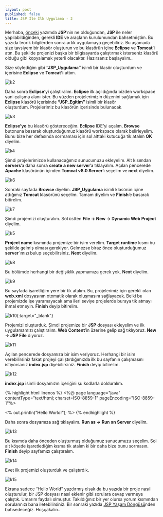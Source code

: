 ```yaml
---
layout: post
published: false
title: JSP İle İlk Uygulama - 2
---
```

Merhaba, [önceki](http://aonurozcan.com/2016-10-18-java-server-pages-jsp-giris-1) yazımda **JSP**’nin ne olduğundan, **JSP** ile neler yapılabildiğinden, gerekli **IDE** ve araçların kurulumundan bahsetmiştim. Bu yazıda teorik bilgilerden sonra artık uygulamaya geçebiliriz. Bu aşamada size tavsiyem bir klasör oluşturun ve bu klasörün içine **Eclipse** ve **Tomcat**’i atın. Bu şekilde projenizi başka bir bilgisayarda çalıştırmak isterseniz klasörü olduğu gibi kopyalamak yeterli olacaktır. Hazırsanız başlayalım..   

Size söylediğim gibi **“JSP_Uygulama”** isimli bir klasör oluşturdum ve içerisine **Eclipse** ve **Tomcat’i** attım. 

![k2](http://kod5.org/wp-content/uploads/2015/03/k2.png) 

Daha sonra **Eclipse**’yi çalıştıralım. **Eclipse** ilk açıldığında bizden workspace yani çalışma alanı ister. Bu yüzden projelerimizin düzenini sağlamak için **Eclipse** klasörü içerisinde **“JSP_Egitim”** isimli bir klasör oluşturdum. Projelerimiz bu klasörün içerisinde bulunacak. 

![k3](http://kod5.org/wp-content/uploads/2015/03/k3.png) 

**Eclipse’ye** bu klasörü göstereceğim. **Eclipse** IDE’yi açalım. **Browse** butonuna basarak oluşturduğumuz klasörü workspace olarak belirleyelim. Bunu bize her defasında sormaması için sol alttaki kutucuğa tik atalım **OK** diyelim. 

![k4](http://kod5.org/wp-content/uploads/2015/03/k4.png)

Şimdi projelerimizde kullanacağımız sunucumuzu ekleyelim. Alt kısımdan **servers**’a daha sonra **create a new server**’a tıklayalım. Açılan pencerede **Apache** klasörünün içinden **Tomcat v8.0 Server**’ı seçelim ve **next** diyelim. 

![k6](http://kod5.org/wp-content/uploads/2015/03/k6-1024x545.png)

Sonraki sayfada **Browse** diyelim. **JSP_Uygulama** isimli klasörün içine attığımız **Tomcat** klasörünü seçelim. Tamam diyelim ve **Finish**’e basarak bitirelim. 

![k7](http://kod5.org/wp-content/uploads/2015/03/k7-1024x545.png)

Şimdi projemizi oluşturalım. Sol üstten **File -> New -> Dynamic Web Project** diyelim. 

![k5](http://kod5.org/wp-content/uploads/2015/03/k5-1024x545.png) 

**Project name** kısmında projemize bir isim verelim. **Target runtime** kısmı bu şekilde gelmiş olması gerekiyor. Gelmezse biraz önce oluşturduğumuz **server**’ımızı bulup seçebilirsiniz. **Next** diyelim. 

![k8](http://kod5.org/wp-content/uploads/2015/03/k8.png) 

Bu bölümde herhangi bir değişiklik yapmamıza gerek yok. **Next** diyelim. 

![k9](http://kod5.org/wp-content/uploads/2015/03/k9.png)

Bu sayfada işaretliğim yere bir tik atalım. Bu, projelerimiz için gerekli olan **web.xml** dosyasının otomatik olarak oluşmasını sağlayacak. Belki bu projemizde işe yaramayacak ama ileri seviye projelerde buraya tik atmayı ihmal etmeyin. **Finish** deyip bitirelim. 

![k10](http://kod5.org/wp-content/uploads/2015/03/k10.png){:target="_blank"}

Projemizi oluşturduk. Şimdi projemize bir **JSP** dosyası ekleyelim ve ilk uygulamamızı çalıştıralım. **Web Content**’in üzerine gelip sağ tıklıyoruz. **New -> JSP File** diyoruz. 

![k11](http://kod5.org/wp-content/uploads/2015/03/k11-1024x546.png)

Açılan pencerede dosyamıza bir isim veriyoruz. Herhangi bir isim verebilirsiniz fakat projeyi çalıştırdığımızda ilk bu sayfanın çalışmasını istiyorsanız **index.jsp** diyebilirsiniz. **Finish** deyip bitirelim. 

![k12](http://kod5.org/wp-content/uploads/2015/03/k12.png)

**index.jsp** isimli dosyamızın içeriğini şu kodlarla dolduralım.

{% highlight html linenos %}
<%@ page language="java" contentType="text/html; charset=ISO-8859-1" pageEncoding="ISO-8859-1"%>
<!DOCTYPE html PUBLIC "-//W3C//DTD HTML 4.01 Transitional//EN"
"http://www.w3.org/TR/html4/loose.dtd">

<html>
<head>
   <meta http-equiv="Content-Type" content="text/html; charset=ISO-8859-1">
   <title>JSP Ilk Uygulama - 2</title>
</head>
<body>
	<%
	     out.println("Hello World!");
	%>
</body>
</html>
{% endhighlight %}

Daha sonra dosyamıza sağ tıklayalım. **Run as -> Run on Server** diyelim. 

![k13](http://kod5.org/wp-content/uploads/2015/03/k13-1024x545.png) 

Bu kısımda daha önceden oluşturmuş olduğumuz sunucumuzu seçelim. Sol alt köşede işaretlediğim kısma tik atalım ki bir daha bize bunu sormasın. **Finish** deyip sayfamızı çalıştıralım. 

![k14](http://kod5.org/wp-content/uploads/2015/03/k14.png) 

Evet ilk projemizi oluşturduk ve çalıştırdık. 

![k15](http://kod5.org/wp-content/uploads/2015/03/k15-1024x545.png)

Ekrana sadece “Hello World” yazdırmış olsak da bu yazıda bir proje nasıl oluşturulur, bir JSP dosyası nasıl eklenir gibi sorulara cevap vermeye çalıştık. Umarım faydalı olmuştur. Takıldığınız bir yer olursa yorum kısmından sorularınızı bana iletebilirsiniz. Bir sonraki yazıda [JSP Yaşam Döngüsü](http://kod5.org/jsp-yasam-dongusu-lifecycle-3/)nden bahsedeceğiz. Hoşçakalın..
